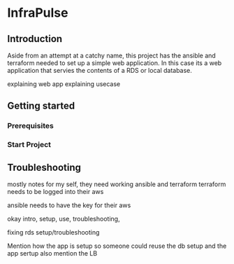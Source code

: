 # InfraPulse

## Introduction
Aside from an attempt at a catchy name, this project has the ansible and terraform needed to set up a simple web application. In this case its a web application that servies the contents of a RDS or local database.

explaining web app
explaining usecase

## Getting started 
### Prerequisites
### Start Project

## Troubleshooting
mostly notes for my self,
they need working ansible and terraform
terraform needs to be logged into their aws

ansible needs to have the key for their aws

okay intro, setup, use, troubleshooting, 

fixing rds setup/troubleshooting

Mention how the app is setup so someone could reuse the db setup and the app sertup also mention the LB
